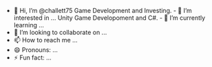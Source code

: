 - 👋 Hi, I’m @challett75
Game Development and Investing. - 👀 I’m interested in ...
Unity Game Developoment and C#. - 🌱 I’m currently learning ...
- 💞️ I’m looking to collaborate on ...
- 📫 How to reach me ...
- 😄 Pronouns: ...
- ⚡ Fun fact: ...

<!---
challett75/challett75 is a ✨ special ✨ repository because its `README.md` (this file) appears on your GitHub profile.
You can click the Preview link to take a look at your changes.
--->
